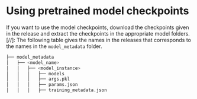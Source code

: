 # Using pretrained model checkpoints

If you want to use the model checkpoints, download the checkpoints given in the release and extract the checkpoints in the appropriate model folders.
[//]: The following table gives the names in the releases that corresponds to the names in the ```model_metadata``` folder.

```bash
├── model_metadata
│   ├── <model_name>
│   │   ├── <model_instance>
│   │   │   ├── models
│   │   │   ├── args.pkl
│   │   │   ├── params.json
│   │   │   ├── training_metadata.json
```
